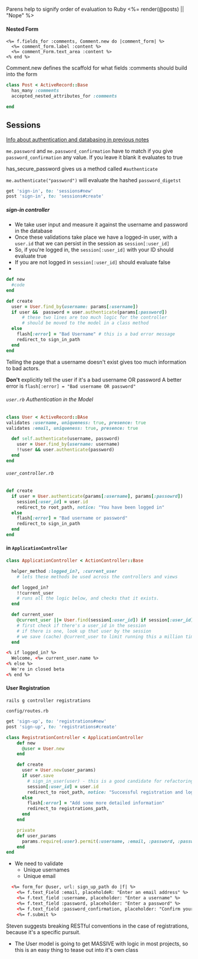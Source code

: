 Parens help to signify order of evaluation to Ruby
<%= render(@posts) || "Nope" %>

#### Nested Form ####

```erb
<%= f.fields_for :comments, Comment.new do |comment_form| %>
  <%= comment_form.label :content %>
  <%= comment_Form.text_area :content %>
<% end %>
```

Comment.new defines the scaffold for what fields :comments should build into the form

```ruby
class Post < ActiveRecord::Base
  has_many :comments
  accepted_nested_attributes_for :comments

end
```

Sessions
----------
[Info about authentication and databasing in previous notes](./25_login_and_authentication.md)

`me.password` and `me.password_confirmation` have to match if you give `password_confirmation` any value. If you leave it blank it evaluates to true

has_secure_password gives us a method called `#authenticate`

`me.authenticate("password")` will evaluate the hashed `password_digetst`

```ruby
get 'sign-in', to: 'sessions#new'
post 'sign-in', to: 'sessions#create'
```

##### sign-in controller #####

- We take user input and measure it against the username and password in the database
- Once these validations take place we have a logged-in user, with a `user.id` that we can persist in the session as `session[:user_id]`
- So, if you're logged in, the `session[:user_id]` with your ID should evaluate true
- If you are not logged in `session[:user_id]` should evaluate false
-

```ruby
def new
  #code
end

def create
  user = User.find_by(username: params[:username])
  if user &&  password = user.authenticate(params[:password])
      # these two lines are too much logic for the controller
      # should be moved to the model in a class method
  else
    flash[:error] = "Bad Username" # this is a bad error message
    redirect_to sign_in_path
  end
end
```

Telling the page that a username doesn't exist gives too much information to bad actors.

**Don't** explicitly tell the user if it's a bad username OR password
A better error is `flash[:error] = "Bad username OR password"`

###### `user.rb` Authentication in the Model

```ruby
class User < ActiveRecord::BAse
validates :username, uniqueness: true, presence: true
validates :email, uniqueness: true, presence: true

  def self.authenticate(username, password)
    user = User.find_by(username: username)
    !!user && user.authenticate(password)
  end
end
```

###### `user_controller.rb`

```ruby
def create
  if user = User.authenticate(params[:username], params[:passowrd])
    session[:user_id] = user.id
    redirect_to root_path, notice: "You have been logged in"
  else
    flash[:error] = "Bad username or password"
    redirect_to sign_in_path
  end
end
```

#### in `ApplicationController`
```ruby
class ApplicationController < ActionController::Base

  helper_method :logged_in?, :current_user
    # lets these methods be used across the controllers and views

  def logged_in?
    !!current_user
    # runs all the logic below, and checks that it exists.
  end

  def current_user
    @current_user ||= User.find(session[:user_id]) if session[:user_id]
    # first check if there's a user_id in the session
    # if there is one, look up that user by the session
    # we save (cache) @current_user to limit running this a million times
  end
```


```HTML
<% if logged_in? %>
  Welcome, <%= current_user.name %>
<% else %>
  We're in closed beta
<% end %>
```

#### User Registration

`rails g controller registrations`

`config/routes.rb`
```ruby
get 'sign-up', to: 'registrations#new'
post 'sign-up', to: 'registrations#create'
```

```ruby
class RegistrationController < ApplicationController
    def new
      @user = User.new
    end

    def create
      user = User.new(user_params)
      if user.save
        # sign_in_user(user) - this is a good candidate for refactoring
        session[:user_id] = user.id
        redirect_to root_path, notice: "Successful registration and login"
      else
        flash[:error] = "Add some more detailed information"
        redirect_to registrations_path,
      end
    end

    private
    def user_params
      params.require(:user).permit(:username, :email, :password, :password_confirmation)
    end
end
```
- We need to validate
  - Unique usernames
  - Unique email

```HTML
  <%= form_for @user, url: sign_up_path do |f| %>
    <%= f.text_Field :email, placeholdeR: "Enter an email address" %>
    <%= f.text_field :username, placeholder: "Enter a username" %>
    <%= f.text_field :password, placeholder: "Enter a password" %>
    <%= f.text_field :password_confirmation, placeholder: "Confirm your password" %>
    <%= f.submit %>
```

Steven suggests breaking RESTful conventions in the case of registrations, because it's a specific pursuit.
 - The User model is going to get MASSIVE with logic in most projects, so this is an easy thing to tease out into it's own class
